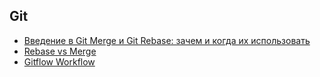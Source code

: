 ## Git
* [Введение в Git Merge и Git Rebase: зачем и когда их использовать](https://habr.com/ru/post/432420/)
* [Rebase vs Merge](https://medium.com/datadriveninvestor/git-rebase-vs-merge-cc5199edd77c)
* [Gitflow Workflow](https://www.atlassian.com/ru/git/tutorials/comparing-workflows/gitflow-workflow)
